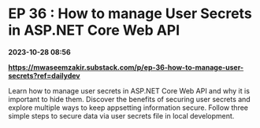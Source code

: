 # EP 36 : How to manage User Secrets in ASP.NET Core Web API

**2023-10-28 08:56**

**https://mwaseemzakir.substack.com/p/ep-36-how-to-manage-user-secrets?ref=dailydev**

Learn how to manage user secrets in ASP.NET Core Web API and why it is important to hide them. Discover the benefits of securing user secrets and explore multiple ways to keep appsetting information secure. Follow three simple steps to secure data via user secrets file in local development.